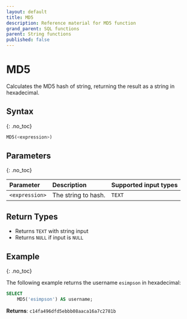 ```yaml
---
layout: default
title: MD5
description: Reference material for MD5 function
grand_parent: SQL functions
parent: String functions
published: false
---
```


# MD5

Calculates the MD5 hash of string, returning the result as a string in hexadecimal.

## Syntax
{: .no_toc}

```sql
MD5(<expression>)
```
## Parameters 
{: .no_toc}

| Parameter   | Description |Supported input types |
| :----------- | :----------------------------------------- | :---------------------|
| `<expression>` | The string to hash. | `TEXT` |

## Return Types

* Returns `TEXT` with string input
* Returns `NULL` if input is `NULL`

## Example
{: .no_toc}

The following example returns the username `esimpson` in hexadecimal: 

```sql
SELECT
	MD5('esimpson') AS username;
```

**Returns**: `c14fa496dfd5ebbb08aaca16a7c2781b`
